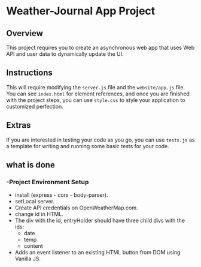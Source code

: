 # Weather-Journal App Project

## Overview
This project requires you to create an asynchronous web app that uses Web API and user data to dynamically update the UI. 

## Instructions
This will require modifying the `server.js` file and the `website/app.js` file. You can see `index.html` for element references, and once you are finished with the project steps, you can use `style.css` to style your application to customized perfection.

## Extras
If you are interested in testing your code as you go, you can use `tests.js` as a template for writing and running some basic tests for your code.

## what is done 

### -Project Environment Setup
- install (express - cors - body-parser).
- setLocal server.
- Create API credentials on OpenWeatherMap.com.
- change id in HTML.
- The div with the id, entryHolder should have three child divs with the ids:
    - date
    - temp
    - content
- Adds an event listener to an existing HTML button from DOM using Vanilla JS.